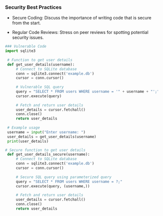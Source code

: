 ### Security Best Practices

- Secure Coding: Discuss the importance of writing code that is secure from the start.

- Regular Code Reviews: Stress on peer reviews for spotting potential security issues.

```python
### Vulnerable Code
import sqlite3
 
 # Function to get user details
 def get_user_details(username):
     # Connect to SQLite database
     conn = sqlite3.connect('example.db')
     cursor = conn.cursor()
 
     # Vulnerable SQL query
     query = "SELECT * FROM users WHERE username = '" + username + "';"
     cursor.execute(query)
 
     # Fetch and return user details
     user_details = cursor.fetchall()
     conn.close()
     return user_details
 
 # Example usage
 username = input("Enter username: ")
 user_details = get_user_details(username)
 print(user_details)
```

```python
# Secure function to get user details
 def get_user_details_secure(username):
     # Connect to SQLite database
     conn = sqlite3.connect('example.db')
     cursor = conn.cursor()
 
     # Secure SQL query using parameterized query
     query = "SELECT * FROM users WHERE username = ?;"
     cursor.execute(query, (username,))
 
     # Fetch and return user details
     user_details = cursor.fetchall()
     conn.close()
     return user_details
```